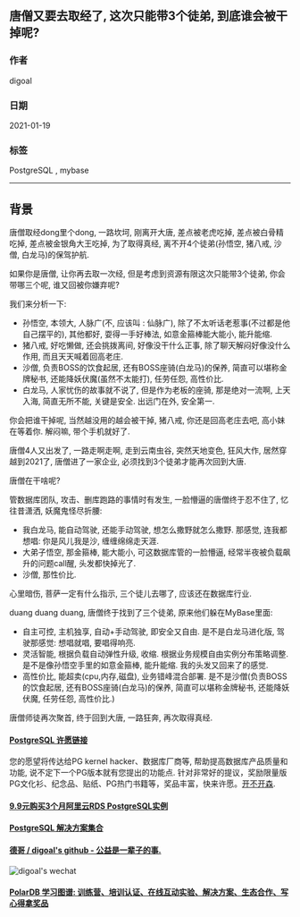 ## 唐僧又要去取经了, 这次只能带3个徒弟, 到底谁会被干掉呢?  
  
### 作者  
digoal  
  
### 日期  
2021-01-19  
  
### 标签  
PostgreSQL , mybase    
  
----  
  
## 背景  
唐僧取经dong里个dong, 一路坎坷, 刚离开大唐, 差点被老虎吃掉, 差点被白骨精吃掉, 差点被金银角大王吃掉, 为了取得真经, 离不开4个徒弟(孙悟空, 猪八戒, 沙僧, 白龙马)的保驾护航.   
  
如果你是唐僧, 让你再去取一次经, 但是考虑到资源有限这次只能带3个徒弟, 你会带哪三个呢, 谁又回被你嫌弃呢?   
  
我们来分析一下:   
  
- 孙悟空, 本领大, 人脉广(不, 应该叫 : 仙脉广), 除了不太听话老惹事(不过都是他自己摆平的), 其他都好, 耍得一手好棒法, 如意金箍棒能大能小, 能升能缩.   
- 猪八戒, 好吃懒做, 还会挑拨离间, 好像没干什么正事, 除了聊天解闷好像没什么作用, 而且天天喊着回高老庄.   
- 沙僧, 负责BOSS的饮食起居, 还有BOSS座骑(白龙马)的保养, 简直可以堪称金牌秘书, 还能降妖伏魔(虽然不太能打), 任劳任怨, 高性价比.   
- 白龙马, 人家忧伤的故事就不说了, 但是作为老板的座骑, 那是绝对一流啊, 上天入海, 简直无所不能, 关键是安全. 出远门在外, 安全第一.   
  
你会把谁干掉呢, 当然越没用的越会被干掉, 猪八戒, 你还是回高老庄去吧, 高小妹在等着你. 解闷嘛, 带个手机就好了.    
  
唐僧4人又出发了, 一路走啊走啊, 走到云南虫谷, 突然天地变色, 狂风大作, 居然穿越到2021了, 唐僧进了一家企业, 必须找到3个徒弟才能再次回到大唐.   
  
唐僧在干啥呢?    
  
管数据库团队, 攻击、删库跑路的事情时有发生, 一脸懵逼的唐僧终于忍不住了, 忆往昔潇洒, 妖魔鬼怪尽折腰:   
  
- 我白龙马, 能自动驾驶, 还能手动驾驶, 想怎么撒野就怎么撒野. 那感觉, 连我都想唱:  你是风儿我是沙, 缠缠绵绵走天涯.    
- 大弟子悟空, 那金箍棒, 能大能小, 可这数据库管的一脸懵逼, 经常半夜被负载飙升的问题call醒, 头发都快掉光了.   
- 沙僧, 那性价比.   
  
心里暗伤, 菩萨一定有什么指示, 三个徒儿去哪了, 应该还在数据库行业.    
  
duang duang duang, 唐僧终于找到了三个徒弟, 原来他们躲在MyBase里面:  
  
- 自主可控, 主机独享, 自动+手动驾驶, 即安全又自由. 是不是白龙马进化版, 驾驶那感觉: 想唱就唱, 要唱得响亮.   
- 灵活智能, 根据负载自动弹性升级, 收缩. 根据业务规模自由实例分布策略调整. 是不是像孙悟空手里的如意金箍棒, 能升能缩. 我的头发又回来了的感觉.   
- 高性价比, 能超卖(cpu,内存,磁盘), 业务错峰混合部署. 是不是沙僧(负责BOSS的饮食起居, 还有BOSS座骑(白龙马)的保养, 简直可以堪称金牌秘书, 还能降妖伏魔, 任劳任怨, 高性价比.)  
  
唐僧师徒再次聚首, 终于回到大唐, 一路狂奔, 再次取得真经.   
    
  
#### [PostgreSQL 许愿链接](https://github.com/digoal/blog/issues/76 "269ac3d1c492e938c0191101c7238216")
您的愿望将传达给PG kernel hacker、数据库厂商等, 帮助提高数据库产品质量和功能, 说不定下一个PG版本就有您提出的功能点. 针对非常好的提议，奖励限量版PG文化衫、纪念品、贴纸、PG热门书籍等，奖品丰富，快来许愿。[开不开森](https://github.com/digoal/blog/issues/76 "269ac3d1c492e938c0191101c7238216").  
  
  
#### [9.9元购买3个月阿里云RDS PostgreSQL实例](https://www.aliyun.com/database/postgresqlactivity "57258f76c37864c6e6d23383d05714ea")
  
  
#### [PostgreSQL 解决方案集合](https://yq.aliyun.com/topic/118 "40cff096e9ed7122c512b35d8561d9c8")
  
  
#### [德哥 / digoal's github - 公益是一辈子的事.](https://github.com/digoal/blog/blob/master/README.md "22709685feb7cab07d30f30387f0a9ae")
  
  
![digoal's wechat](../pic/digoal_weixin.jpg "f7ad92eeba24523fd47a6e1a0e691b59")
  
  
#### [PolarDB 学习图谱: 训练营、培训认证、在线互动实验、解决方案、生态合作、写心得拿奖品](https://www.aliyun.com/database/openpolardb/activity "8642f60e04ed0c814bf9cb9677976bd4")
  
